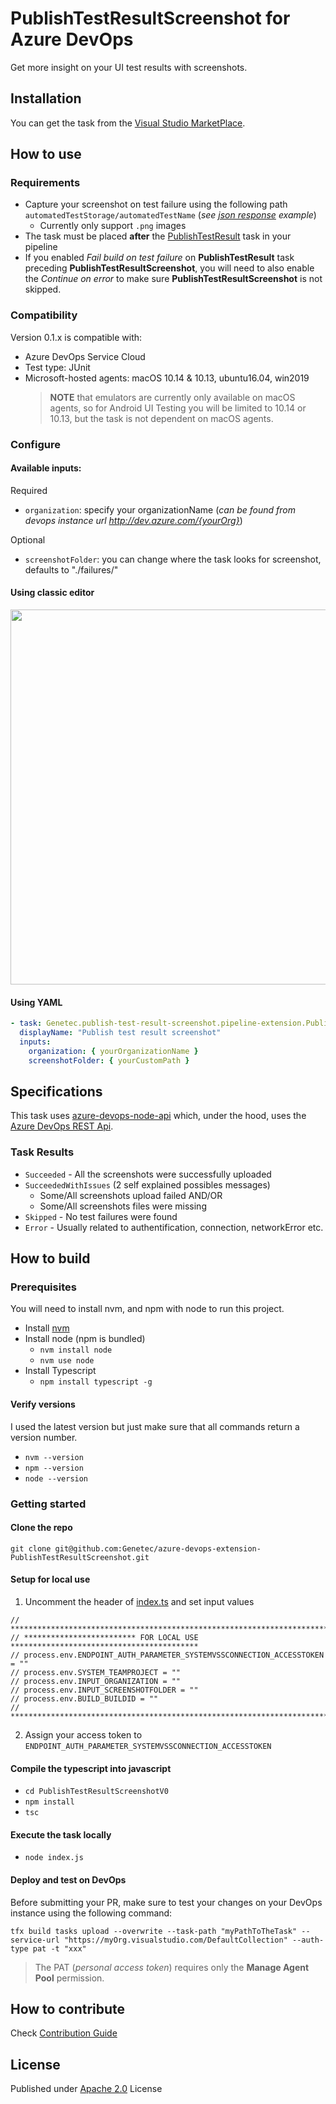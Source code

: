# PublishTestResultScreenshot for Azure DevOps

Get more insight on your UI test results with screenshots.

## Installation

You can get the task from the [Visual Studio MarketPlace](https://marketplace.visualstudio.com/items?itemName=Genetec.publish-test-result-screenshot).

## How to use

### Requirements

- Capture your screenshot on test failure using the following path `automatedTestStorage/automatedTestName` (_see [json response](https://docs.microsoft.com/en-us/rest/api/azure/devops/test/results/get?view=azure-devops-rest-5.1#examples) example_)
  - Currently only support `.png` images
- The task must be placed **after** the [PublishTestResult](https://docs.microsoft.com/en-us/azure/devops/pipelines/tasks/test/publish-test-results) task in your pipeline
- If you enabled _Fail build on test failure_ on **PublishTestResult** task preceding **PublishTestResultScreenshot**, you will need to also enable the _Continue on error_ to make sure **PublishTestResultScreenshot** is not skipped.

### Compatibility

Version 0.1.x is compatible with:

- Azure DevOps Service Cloud
- Test type: JUnit
- Microsoft-hosted agents: macOS 10.14 & 10.13, ubuntu16.04, win2019
  > **NOTE** that emulators are currently only available on macOS agents, so for Android UI Testing you will be limited to 10.14 or 10.13, but the task is not dependent on macOS agents.

### Configure

#### Available inputs:

Required

- `organization`: specify your organizationName (_can be found from devops instance url http://dev.azure.com/{yourOrg}_)

Optional

- `screenshotFolder`: you can change where the task looks for screenshot, defaults to "./failures/"

#### Using classic editor

<img src="images/task-config-preview.png" width="600" />

#### Using YAML

```yaml
- task: Genetec.publish-test-result-screenshot.pipeline-extension.PublishTestResultScreenshot@0
  displayName: "Publish test result screenshot"
  inputs:
    organization: { yourOrganizationName }
    screenshotFolder: { yourCustomPath }
```

## Specifications

This task uses [azure-devops-node-api](https://github.com/microsoft/azure-devops-node-api) which, under the hood, uses the [Azure DevOps REST Api](https://docs.microsoft.com/en-us/rest/api/azure/devops/).

### Task Results

- `Succeeded` - All the screenshots were successfully uploaded
- `SucceededWithIssues` (2 self explained possibles messages)
  - Some/All screenshots upload failed AND/OR
  - Some/All screenshots files were missing
- `Skipped` - No test failures were found
- `Error` - Usually related to authentification, connection, networkError etc.

## How to build

### Prerequisites

You will need to install nvm, and npm with node to run this project.

- Install [nvm](https://github.com/nvm-sh/nvm#installation-and-update)
- Install node (npm is bundled)
  - `nvm install node`
  - `nvm use node`
- Install Typescript
  - `npm install typescript -g`

#### Verify versions

I used the latest version but just make sure that all commands return a version number.

- `nvm --version`
- `npm --version`
- `node --version`

### Getting started

#### Clone the repo

`git clone git@github.com:Genetec/azure-devops-extension-PublishTestResultScreenshot.git`

#### Setup for local use

1. Uncomment the header of [index.ts](./PublishTestResultScreenshotV0/index.ts) and set input values

```
// **********************************************************************************
// ************************* FOR LOCAL USE ******************************************
// process.env.ENDPOINT_AUTH_PARAMETER_SYSTEMVSSCONNECTION_ACCESSTOKEN = ""
// process.env.SYSTEM_TEAMPROJECT = ""
// process.env.INPUT_ORGANIZATION = ""
// process.env.INPUT_SCREENSHOTFOLDER = ""
// process.env.BUILD_BUILDID = ""
// **********************************************************************************
```

2. Assign your access token to `ENDPOINT_AUTH_PARAMETER_SYSTEMVSSCONNECTION_ACCESSTOKEN`

#### Compile the typescript into javascript

- `cd PublishTestResultScreenshotV0`
- `npm install`
- `tsc`

#### Execute the task locally

- `node index.js`

#### Deploy and test on DevOps

Before submitting your PR, make sure to test your changes on your DevOps instance using the following command:

```
tfx build tasks upload --overwrite --task-path "myPathToTheTask" --service-url "https://myOrg.visualstudio.com/DefaultCollection" --auth-type pat -t "xxx"
```

> The PAT (_personal access token_) requires only the **Manage Agent Pool** permission.

## How to contribute

Check [Contribution Guide](./CONTRIBUTING.md)

## License

Published under [Apache 2.0](./LICENSE) License
